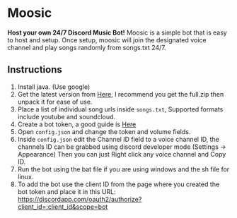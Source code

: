 # Moosic

**Host your own 24/7 Discord Music Bot!**
Moosic is a simple bot that is easy to host and setup.
Once setup, moosic will join the designated voice channel and play songs randomly from songs.txt 24/7.

## Instructions
1. Install java. (Use google)
2. Get the latest version from [Here](https://github.com/Repulser/Moosic/releases/), I recommend you get the full.zip then unpack it for ease of use.
3. Place a list of individual song urls inside `songs.txt`, Supported formats include youtube and soundcloud.
4. Create a bot token, a good guide is [Here](https://twentysix26.github.io/Red-Docs/red_guide_bot_accounts/#creating-a-new-bot-account)
5. Open `config.json` and change the token and volume fields.
6. Inside `config.json` edit the Channel ID field to a voice channel ID, the channels ID can be grabbed using discord developer mode (Settings -> Appearance) Then you can just Right click any voice channel and Copy ID.
7. Run the bot using the bat file if you are using windows and the sh file for linux.
8. To add the bot use the client ID from the page where you created the bot token and place it in this URL:
https://discordapp.com/oauth2/authorize?client_id=:client_id&scope=bot
